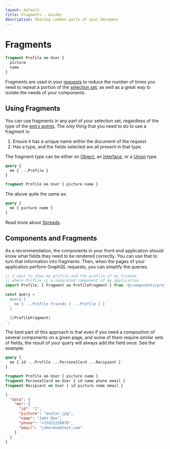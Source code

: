 ```yaml
---
layout: default
title: Fragments - Guides
description: Sharing common parts of your document
---
```


# Fragments

```graphql
fragment Profile on User {
  picture
  name
}
```

Fragments are used in your [requests](/guides/requests) to reduce the number of times you need to repeat
a portion of the [selection set](/guides/request#selection-set), as well as a great
way to isolate the needs of your components.

## Using Fragments

You can use fragments in any part of your selection set, regardless of the type of the
[entry points](/guides/request#entry-points). The only thing that you need to do to use a fragment
is:

1. Ensure it has a unique name within the document of the request.
2. Has a type, and the fields selected are all present in that type.

The fragment type can be either an [Object](/guides/objects), an [Interface](/guides/interfaces),
or a [Union](/guides/unions) type.

```graphql
query {
  me { ...Profile }
}

fragment Profile on User { picture name }
```

The above quite the same as:

```graphql
query {
  me { picture name }
}
```

Read more about [Spreads](/guides/spreads).

## Components and Fragments

As a recommendation, the components in your front-end application should know
what fields they need to be rendered correctly. You can use that to turn that information
into fragments. Then, when the pages of your application perform GraphQL requests, you can
simplify the queries.

```js
// I want to show my profile and the profile of my friends
// where Profile is a separated component of my application
import Profile, { Fragment as ProfileFragment } from '@/components/profile';

const query = `
  query {
    me { ...Profile friends { ...Profile } }
  }

  ${ProfileFragment}
`;
```

The best part of this approach is that even if you need a composition of several
components on a given page, and some of them require similar sets of fields, the
result of your query will always add the field once. See the example:

```graphql
query {
  me { id ...Profile ...PersonalCard ...Recipient }
}

fragment Profile on User { picture name }
fragment PersonalCard on User { id name phone email }
fragment Recipient on User { id picture name email }
```

```json
{
  "data": {
    "me": {
      "id": "1",
      "picture": "avatar.jpg",
      "name": "John Doe",
      "phone": "+15551239876",
      "email": "john+doe@test.com"
    }
  }
}
```
